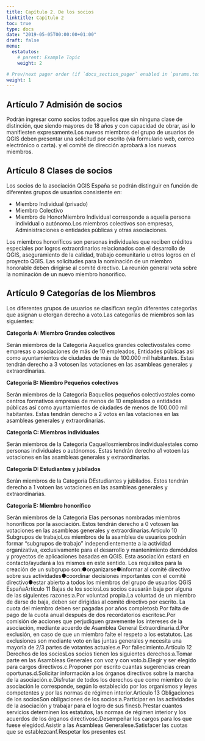 ```yaml
---
title: Capítulo 2. De los socios
linktitle: Capitulo 2
toc: true
type: docs
date: "2019-05-05T00:00:00+01:00"
draft: false
menu:
  estatutos:
    # parent: Example Topic
    weight: 2

# Prev/next pager order (if `docs_section_pager` enabled in `params.toml`)
weight: 1
---
```


## Artículo 7 Admisión de socios

Podrán  ingresar  como  socios  todos  aquellos  que  sin  ninguna  clase  de  distinción,  que siendo mayores de 18 años y con capacidad de obrar, así lo manifiesten expresamente.Los nuevos miembros del grupo de usuarios de QGIS deben presentar una solicitud por escrito  (vía  formulario  web,  correo  electrónico  o  carta).  y  el  comité  de  dirección aprobará a los nuevos miembros.

## Artículo 8 Clases de socios

Los  socios  de  la  asociación  QGIS  España  se podrán  distinguir en función de diferentes grupos de usuarios consistente en:

* Miembro Individual (privado)
* Miembro Colectivo
* Miembro de HonorMiembro Individual corresponde a aquella persona individual o autónomo.Los miembros colectivos son empresas, Administraciones o entidades públicas y otras asociaciones.

Los  miembros  honoríficos  son  personas  individuales  que  reciben  créditos  especiales por logros extraordinarios relacionados con el desarrollo de QGIS, aseguramiento de la calidad, trabajo comunitario u otros logros en el proyecto QGIS. Las solicitudes para la nominación  de  un  miembro  honorable  deben  dirigirse  al  comité  directivo.  La  reunión general vota sobre la nominación de un nuevo miembro honorífico.

## Artículo 9 Categorías de los Miembros

Los diferentes grupos de usuarios se clasifican según diferentes categorías que asignan u otorgan derecho a voto.Las categorías de miembros son las siguientes:

**Categoría A: Miembro Grandes colectivos**

Serán miembros de la Categoría Aaquellos grandes colectivostales como empresas o asociaciones  de  más  de  10  empleados,  Entidades  públicas  así  como  ayuntamientos  de ciudades  de  más  de  100.000  mil  habitantes.  Estas  tendrán  derecho  a 3  votosen  las votaciones en las asambleas generales y extraordinarias.

**Categoría B: Miembro Pequeños colectivos**

Serán  miembros  de  la Categoría  Baquellos pequeños  colectivostales  como  centros formativos  empresas  de  menos  de  10  empleados  o  entidades  públicas  así  como ayuntamientos de ciudades de menos de 100.000 mil habitantes. Estas tendrán derecho a 2 votos en las votaciones en las asambleas generales y extraordinarias.

**Categoría C: Miembros individuales**

Serán  miembros  de  la Categoría  Caquellosmiembros  individualestales  como personas individuales o autónomos. Estas tendrán derecho a1 votoen las votaciones en las asambleas generales y extraordinarias.

**Categoría D: Estudiantes y jubilados**

Serán  miembros  de  la Categoría  DEstudiantes  y  jubilados.  Estos  tendrán  derecho  a 1 votoen las votaciones en las asambleas generales y extraordinarias.

**Categoría E: Miembro honorífico**

Serán  miembros  de  la Categoría  Elas  personas  nombradas  miembros  honoríficos  por la  asociación.  Estos  tendrán  derecho  a 0  votosen  las  votaciones  en  las  asambleas generales y extraordinarias.Artículo 10 Subgrupos de trabajoLos miembros de la asamblea de usuarios podrán formar “subgrupos de trabajo” independientemente  a  la  actividad  organizativa,  exclusivamente  para  el  desarrollo  y mantenimiento   demódulos   y   proyectos   de   aplicaciones   basadas   en   QGIS.   Esta
asociación  estará  en  contacto/ayudará  a  los  mismos  en  este  sentido. Los  requisitos  para  la creación de un subgrupo son:●organizarse●informar al comité directivo sobre sus actividades●coordinar decisiones importantes con el comité directivo●estar abierto a todos los miembros del grupo de usuarios QGIS EspañaArtículo 11 Bajas de los sociosLos socios causarán baja por alguna de las siguientes razones:a.Por  voluntad  propia.La voluntad  de  un  miembro  de  darse  de  baja,  deben  ser dirigidas  al  comité  directivo  por  escrito.  La  cuota  del  miembro  deben  ser pagadas por años completosb.Por falta de pago de la cuota anual después de dos recordatorios escritosc.Por  comisión  de  acciones  que  perjudiquen  gravemente  los  intereses  de  la asociación, mediante acuerdo de Asamblea General Extraordinaria.d.Por  exclusión, en  caso de  que un  miembro falte el  respeto  a los  estatutos.  Las exclusiones  son  mediante  voto  en  las  juntas  generales  y  necesita  una  mayoría de 2/3 partes de votantes actuales.e.Por fallecimiento.Artículo 12 Derechos de los sociosLos socios tienen los siguientes derechos:a.Tomar parte en las Asambleas Generales con voz y con voto.b.Elegir y ser elegido para cargos directivos.c.Proponer por escrito cuantas sugerencias crean oportunas.d.Solicitar información a los órganos directivos sobre la marcha de la asociación.e.Disfrutar   de   todos   los   derechos   que   como   miembro   de   la   asociación   le corresponde,  según  lo  establecido  por  los  organismos  y  leyes  competentes  y por las normas de régimen interior.Artículo 13 Obligaciones de los sociosSon obligaciones de los socios:a.Participar en las actividades de la asociación y trabajar para el logro de sus finesb.Prestar  cuantos  servicios  determinen  los estatutos,  las  normas  de  régimen interior y los acuerdos de los órganos directivosc.Desempeñar los cargos para los que fuese elegidod.Asistir a las Asambleas Generalese.Satisfacer las cuotas que se establezcanf.Respetar los presentes est
